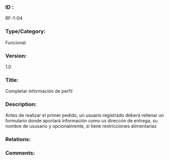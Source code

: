 ### ID : 
RF-1-04

### Type/Category:
Funcional

### Version:
1.0

### Title:
Completar información de perfil

### Description:
Antes de realizar el primer pedido, un usuario registrado deberá rellenar un formulario donde aportará información como us direccón de entrega, su nombre de ususario y opcionalmente, si tiene restricciones alimentarias

### Relations:


### Comments:

